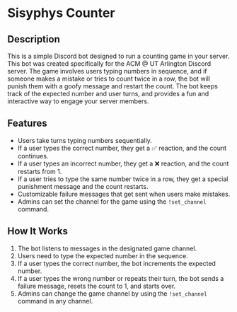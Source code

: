 # Sisyphys Counter

## Description

This is a simple Discord bot designed to run a counting game in your server. This bot was created specifically for the ACM @ UT Arlington Discord server. The game involves users typing numbers in sequence, and if someone makes a mistake or tries to count twice in a row, the bot will punish them with a goofy message and restart the count. The bot keeps track of the expected number and user turns, and provides a fun and interactive way to engage your server members.

## Features

- Users take turns typing numbers sequentially.
- If a user types the correct number, they get a ✅ reaction, and the count continues.
- If a user types an incorrect number, they get a ❌ reaction, and the count restarts from 1.
- If a user tries to type the same number twice in a row, they get a special punishment message and the count restarts.
- Customizable failure messages that get sent when users make mistakes.
- Admins can set the channel for the game using the `!set_channel` command.

## How It Works

1. The bot listens to messages in the designated game channel.
2. Users need to type the expected number in the sequence.
3. If a user types the correct number, the bot increments the expected number.
4. If a user types the wrong number or repeats their turn, the bot sends a failure message, resets the count to 1, and starts over.
5. Admins can change the game channel by using the `!set_channel` command in any channel.
